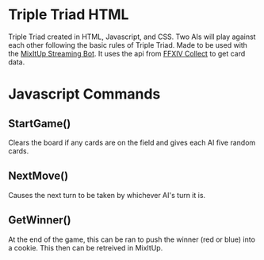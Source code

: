 # Triple Triad HTML
Triple Triad created in HTML, Javascript, and CSS. Two AIs will play against each other following the basic rules of Triple Triad. Made to be used with the [MixItUp Streaming Bot](https://mixitupapp.com/). It uses the api from [FFXIV Collect](https://ffxivcollect.com/) to get card data.

# Javascript Commands
## StartGame()
Clears the board if any cards are on the field and gives each AI five random cards.

## NextMove()
Causes the next turn to be taken by whichever AI's turn it is.

## GetWinner()
At the end of the game, this can be ran to push the winner (red or blue) into a cookie. This then can be retreived in MixItUp.
